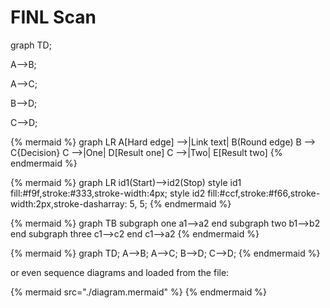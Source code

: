 # FINL Scan

graph TD;

A-->B;

A-->C;

B-->D;

C-->D;



\{% mermaid %\} graph LR A\[Hard edge] -->|Link text| B(Round edge) B --> C{Decision} C -->|One| D\[Result one] C -->|Two| E\[Result two] \{% endmermaid %\}

\{% mermaid %\} graph LR id1(Start)-->id2(Stop) style id1 fill:#f9f,stroke:#333,stroke-width:4px; style id2 fill:#ccf,stroke:#f66,stroke-width:2px,stroke-dasharray: 5, 5; \{% endmermaid %\}

\{% mermaid %\} graph TB subgraph one a1-->a2 end subgraph two b1-->b2 end subgraph three c1-->c2 end c1-->a2 \{% endmermaid %\}

\{% mermaid %\} graph TD; A-->B; A-->C; B-->D; C-->D; \{% endmermaid %\}

or even sequence diagrams and loaded from the file:

\{% mermaid src="./diagram.mermaid" %\} \{% endmermaid %\}
